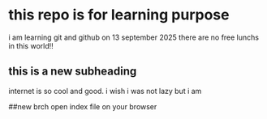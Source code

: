 # this repo is for learning purpose 
 i am learning git and github on 13 september 2025 
 there are no free lunchs in this world!!

 ## this is a new subheading
 internet is so cool and good. i wish i was not lazy but i am 


 ##new brch
 open index file on your browser

